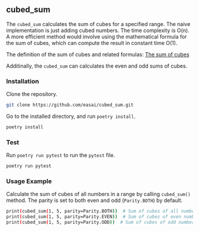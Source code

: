## cubed_sum

The `cubed_sum` calculates the sum of cubes for a specified range. The naive implementation is just adding cubed numbers. The time complexity is O(n). A more efficient method would involve using the mathematical formula for the sum of cubes, which can compute the result in constant time O(1).

The definition of the sum of cubes and related formulas:
[The sum of cubes](https://github.com/easai/cubed_sum/blob/main/cubed_sum.ipynb)

Additinally, the `cubed_sum` can calculates the even and odd sums of cubes.


### Installation

Clone the repository.

```bash
git clone https://github.com/easai/cubed_sum.git
```

Go to the installed directory, and run `poetry install`.

```bash
poetry install
```

### Test

Run `poetry run pytest` to run the `pytest` file.

```bash
poetry run pytest
```

### Usage Example

Calculate the sum of cubes of all numbers in a range by calling `cubed_sum()` method. The parity is set to both even and odd (`Parity.BOTH`) by default.

```bash
print(cubed_sum(1, 5, parity=Parity.BOTH))  # Sum of cubes of all numbers from 1 to 5
print(cubed_sum(1, 5, parity=Parity.EVEN))  # Sum of cubes of even numbers from 1 to 5
print(cubed_sum(1, 5, parity=Parity.ODD))  # Sum of cubes of odd numbers from 1 to 5
```
